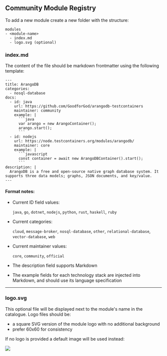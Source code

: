 ## Community Module Registry

To add a new module create a new folder with the structure:

```
modules
- <module-name>
  - index.md
  - logo.svg (optional)
```

### index.md

The content of the file should be markdown frontmatter using the following template:

```
---
title: ArangoDB
categories:
  - nosql-database
docs:
  - id: java
    url: https://github.com/GoodforGod/arangodb-testcontainers
    maintainer: community
    example: |
      ```java
      var arango = new ArangoContainer();
      arango.start();
      ```
  - id: nodejs
    url: https://node.testcontainers.org/modules/arangodb/
    maintainer: core
    example: |
      ```javascript
      const container = await new ArangoDBContainer().start();
      ```
description: |
  ArangoDB is a free and open-source native graph database system. It supports three data models; graphs, JSON documents, and key/value.
---
```

#### Format notes: 
- Current ID field values: 
  
  `java`, `go`, `dotnet`, `nodejs`, `python`, `rust`, `haskell`, `ruby`

- Current categories: 

  `cloud`, `message-broker`, `nosql-database`, `other`, `relational-database`, `vector-database`, `web`

- Current maintainer values:

  `core`, `community`, `official`

- The description field supports Markdown

- The example fields for each technology stack are injected into Markdown, and should use its language specification

---

### logo.svg

This optional file will be displayed next to the module's name in the catalogue. Logo files should be:

* a square SVG version of the module logo with no additional background
* prefer 60x60 for consistency

If no logo is provided a default image will be used instead:

<img src="https://testcontainers.com/images/modules/none.svg">
